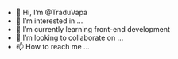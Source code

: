 - 👋 Hi, I’m @TraduVapa
- 👀 I’m interested in ...
- 🌱 I’m currently learning front-end development
- 💞️ I’m looking to collaborate on ...
- 📫 How to reach me ...

<!---
TraduVapa/TraduVapa is a ✨ special ✨ repository because its `README.md` (this file) appears on your GitHub profile.
You can click the Preview link to take a look at your changes.
--->
